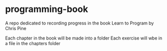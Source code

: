 # programming-book
A repo dedicated to recording progress in the book Learn to Program by Chris Pine

Each chapter in the book will be made into a folder
Each exercise will wbe in a file in the chapters folder
